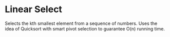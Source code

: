 # Linear Select
Selects the kth smallest element from a sequence of numbers. Uses the idea of Quicksort with smart pivot selection to guarantee O(n) running time.
